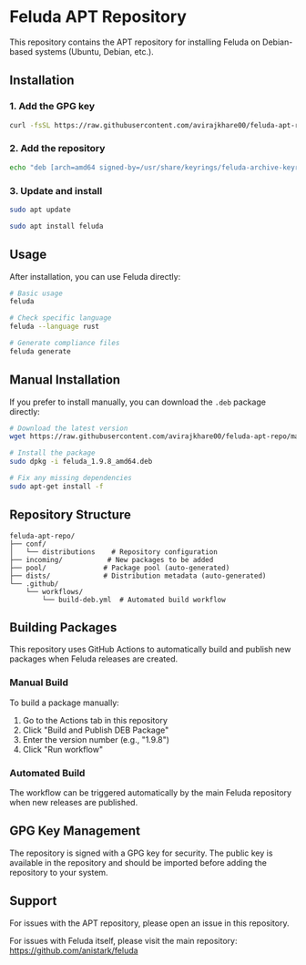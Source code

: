 # Feluda APT Repository

This repository contains the APT repository for installing Feluda on Debian-based systems (Ubuntu, Debian, etc.).

## Installation

### 1. Add the GPG key

```bash
curl -fsSL https://raw.githubusercontent.com/avirajkhare00/feluda-apt-repo/main/Release.gpg | sudo gpg --dearmor -o /usr/share/keyrings/feluda-archive-keyring.gpg
```

### 2. Add the repository

```bash
echo "deb [arch=amd64 signed-by=/usr/share/keyrings/feluda-archive-keyring.gpg] https://raw.githubusercontent.com/avirajkhare00/feluda-apt-repo/main bionic main" | sudo tee /etc/apt/sources.list.d/feluda.list
```

### 3. Update and install

```bash
sudo apt update

sudo apt install feluda
```

## Usage

After installation, you can use Feluda directly:

```bash
# Basic usage
feluda

# Check specific language
feluda --language rust

# Generate compliance files
feluda generate
```

## Manual Installation

If you prefer to install manually, you can download the `.deb` package directly:

```bash
# Download the latest version
wget https://raw.githubusercontent.com/avirajkhare00/feluda-apt-repo/master/pool/main/f/feluda/feluda_1.9.8_amd64.deb

# Install the package
sudo dpkg -i feluda_1.9.8_amd64.deb

# Fix any missing dependencies
sudo apt-get install -f
```

## Repository Structure

```
feluda-apt-repo/
├── conf/
│   └── distributions    # Repository configuration
├── incoming/           # New packages to be added
├── pool/              # Package pool (auto-generated)
├── dists/             # Distribution metadata (auto-generated)
└── .github/
    └── workflows/
        └── build-deb.yml  # Automated build workflow
```

## Building Packages

This repository uses GitHub Actions to automatically build and publish new packages when Feluda releases are created.

### Manual Build

To build a package manually:

1. Go to the Actions tab in this repository
2. Click "Build and Publish DEB Package"
3. Enter the version number (e.g., "1.9.8")
4. Click "Run workflow"

### Automated Build

The workflow can be triggered automatically by the main Feluda repository when new releases are published.

## GPG Key Management

The repository is signed with a GPG key for security. The public key is available in the repository and should be imported before adding the repository to your system.

## Support

For issues with the APT repository, please open an issue in this repository.

For issues with Feluda itself, please visit the main repository: https://github.com/anistark/feluda

